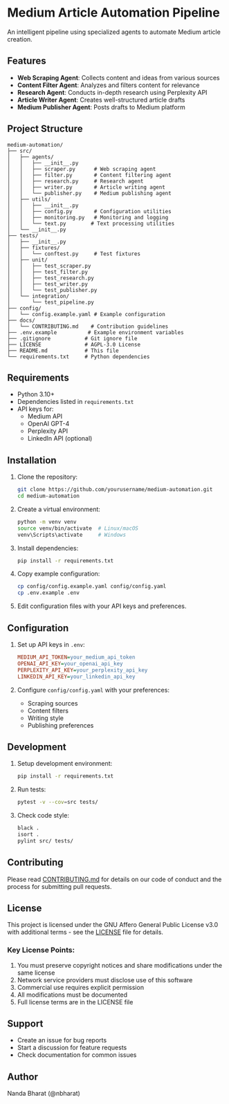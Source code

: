# Medium Article Automation Pipeline

An intelligent pipeline using specialized agents to automate Medium article creation.

## Features

- **Web Scraping Agent**: Collects content and ideas from various sources
- **Content Filter Agent**: Analyzes and filters content for relevance
- **Research Agent**: Conducts in-depth research using Perplexity API
- **Article Writer Agent**: Creates well-structured article drafts
- **Medium Publisher Agent**: Posts drafts to Medium platform

## Project Structure

```
medium-automation/
├── src/
│   ├── agents/
│   │   ├── __init__.py
│   │   ├── scraper.py      # Web scraping agent
│   │   ├── filter.py       # Content filtering agent
│   │   ├── research.py     # Research agent
│   │   ├── writer.py       # Article writing agent
│   │   └── publisher.py    # Medium publishing agent
│   ├── utils/
│   │   ├── __init__.py
│   │   ├── config.py       # Configuration utilities
│   │   ├── monitoring.py   # Monitoring and logging
│   │   └── text.py        # Text processing utilities
│   └── __init__.py
├── tests/
│   ├── __init__.py
│   ├── fixtures/
│   │   └── conftest.py     # Test fixtures
│   ├── unit/
│   │   ├── test_scraper.py
│   │   ├── test_filter.py
│   │   ├── test_research.py
│   │   ├── test_writer.py
│   │   └── test_publisher.py
│   └── integration/
│       └── test_pipeline.py
├── config/
│   └── config.example.yaml # Example configuration
├── docs/
│   └── CONTRIBUTING.md    # Contribution guidelines
├── .env.example          # Example environment variables
├── .gitignore           # Git ignore file
├── LICENSE              # AGPL-3.0 License
├── README.md            # This file
└── requirements.txt     # Python dependencies
```

## Requirements

- Python 3.10+
- Dependencies listed in `requirements.txt`
- API keys for:
  - Medium API
  - OpenAI GPT-4
  - Perplexity API
  - LinkedIn API (optional)

## Installation

1. Clone the repository:
   ```bash
   git clone https://github.com/yourusername/medium-automation.git
   cd medium-automation
   ```

2. Create a virtual environment:
   ```bash
   python -m venv venv
   source venv/bin/activate  # Linux/macOS
   venv\Scripts\activate     # Windows
   ```

3. Install dependencies:
   ```bash
   pip install -r requirements.txt
   ```

4. Copy example configuration:
   ```bash
   cp config/config.example.yaml config/config.yaml
   cp .env.example .env
   ```

5. Edit configuration files with your API keys and preferences.

## Configuration

1. Set up API keys in `.env`:
   ```ini
   MEDIUM_API_TOKEN=your_medium_api_token
   OPENAI_API_KEY=your_openai_api_key
   PERPLEXITY_API_KEY=your_perplexity_api_key
   LINKEDIN_API_KEY=your_linkedin_api_key
   ```

2. Configure `config/config.yaml` with your preferences:
   - Scraping sources
   - Content filters
   - Writing style
   - Publishing preferences

## Development

1. Setup development environment:
   ```bash
   pip install -r requirements.txt
   ```

2. Run tests:
   ```bash
   pytest -v --cov=src tests/
   ```

3. Check code style:
   ```bash
   black .
   isort .
   pylint src/ tests/
   ```

## Contributing

Please read [CONTRIBUTING.md](docs/CONTRIBUTING.md) for details on our code of conduct and the process for submitting pull requests.

## License

This project is licensed under the GNU Affero General Public License v3.0 with additional terms - see the [LICENSE](LICENSE) file for details.

### Key License Points:

1. You must preserve copyright notices and share modifications under the same license
2. Network service providers must disclose use of this software
3. Commercial use requires explicit permission
4. All modifications must be documented
5. Full license terms are in the LICENSE file

## Support

- Create an issue for bug reports
- Start a discussion for feature requests
- Check documentation for common issues

## Author

Nanda Bharat (@nbharat)